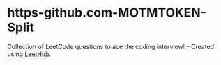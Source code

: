 # https-github.com-MOTMTOKEN-Split
Collection of LeetCode questions to ace the coding interview! - Created using [LeetHub](https://github.com/QasimWani/LeetHub).
